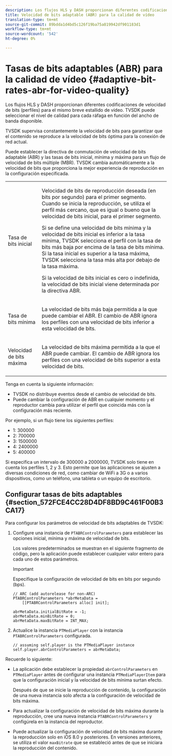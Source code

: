 ```yaml
---
description: Los flujos HLS y DASH proporcionan diferentes codificaciones de velocidad de bits (perfiles) para el mismo breve estallido de vídeo. TVSDK puede seleccionar el nivel de calidad para cada ráfaga en función del ancho de banda disponible.
title: Velocidad de bits adaptable (ABR) para la calidad de vídeo
translation-type: tm+mt
source-git-commit: 89bdda1d4bd5c126f19ba75a819942df901183d1
workflow-type: tm+mt
source-wordcount: '542'
ht-degree: 0%

---
```



# Tasas de bits adaptables (ABR) para la calidad de vídeo {#adaptive-bit-rates-abr-for-video-quality}

Los flujos HLS y DASH proporcionan diferentes codificaciones de velocidad de bits (perfiles) para el mismo breve estallido de vídeo. TVSDK puede seleccionar el nivel de calidad para cada ráfaga en función del ancho de banda disponible.

TVSDK supervisa constantemente la velocidad de bits para garantizar que el contenido se reproduce a la velocidad de bits óptima para la conexión de red actual.

Puede establecer la directiva de conmutación de velocidad de bits adaptable (ABR) y las tasas de bits inicial, mínima y máxima para un flujo de velocidad de bits múltiple (MBR). TVSDK cambia automáticamente a la velocidad de bits que proporciona la mejor experiencia de reproducción en la configuración especificada.

<table id="table_AF838E082235406AA359BF1C1A77F85F"> 
 <tbody> 
  <tr> 
   <td colname="col01"> Tasa de bits inicial </td> 
   <td colname="col2"> <p>Velocidad de bits de reproducción deseada (en bits por segundo) para el primer segmento. Cuando se inicia la reproducción, se utiliza el perfil más cercano, que es igual o bueno que la velocidad de bits inicial, para el primer segmento. </p> <p> Si se define una velocidad de bits mínima y la velocidad de bits inicial es inferior a la tasa mínima, TVSDK selecciona el perfil con la tasa de bits más baja por encima de la tasa de bits mínima. Si la tasa inicial es superior a la tasa máxima, TVSDK selecciona la tasa más alta por debajo de la tasa máxima. </p> <p>Si la velocidad de bits inicial es cero o indefinida, la velocidad de bits inicial viene determinada por la directiva ABR. </p> </td> 
  </tr> 
  <tr> 
   <td colname="col01"> Tasa de bits mínima </td> 
   <td colname="col2"> <p>La velocidad de bits más baja permitida a la que puede cambiar el ABR. El cambio de ABR ignora los perfiles con una velocidad de bits inferior a esta velocidad de bits. </p> </td> 
  </tr> 
  <tr> 
   <td colname="col01"> Velocidad de bits máxima </td> 
   <td colname="col2"> <p>La velocidad de bits máxima permitida a la que el ABR puede cambiar. El cambio de ABR ignora los perfiles con una velocidad de bits superior a esta velocidad de bits. </p> </td> 
  </tr> 
 </tbody> 
</table>

Tenga en cuenta la siguiente información:

* TVSDK no distribuye eventos desde el cambio de velocidad de bits.
* Puede cambiar la configuración de ABR en cualquier momento y el reproductor cambia para utilizar el perfil que coincida más con la configuración más reciente.

Por ejemplo, si un flujo tiene los siguientes perfiles:

* 1: 300000
* 2: 700000
* 3: 1500000
* 4: 2400000
* 5: 400000

Si especifica un intervalo de 300000 a 2000000, TVSDK solo tiene en cuenta los perfiles 1, 2 y 3. Esto permite que las aplicaciones se ajusten a diversas condiciones de red, como cambiar de WiFi a 3G o a varios dispositivos, como un teléfono, una tableta o un equipo de escritorio.

## Configurar tasas de bits adaptables {#section_572FCE4CC28D4DF8BD9C461F00B3CA17}

Para configurar los parámetros de velocidad de bits adaptables de TVSDK:

1. Configure una instancia de `PTABRControlParameters` para establecer las opciones inicial, mínima y máxima de velocidad de bits.

   Los valores predeterminados se muestran en el siguiente fragmento de código, pero la aplicación puede establecer cualquier valor entero para cada uno de estos parámetros.

   >[!IMPORTANT]
   >
   >Especifique la configuración de velocidad de bits en bits por segundo (bps).

   ```
   // ARC (add autorelease for non-ARC) 
   PTABRControlParameters *abrMetaData =  
       [[PTABRControlParameters alloc] init];  
   
   abrMetaData.initialBitRate = -1; 
   abrMetaData.minBitRate = 0; 
   abrMetaData.maxBitRate = INT_MAX;
   ```

1. Actualice la instancia `PTMediaPlayer` con la instancia `PTABRControlParameters` configurada.

   ```
   // assuming self.player is the PTMediaPlayer instance 
   self.player.abrControlParameters = abrMetaData;
   ```

Recuerde lo siguiente:

* La aplicación debe establecer la propiedad `abrControlParameters` en `PTMediaPlayer` antes de configurar una instancia `PTMediaPlayerItem` para que la configuración inicial y la velocidad de bits mínima surtan efecto.

   Después de que se inicie la reproducción de contenido, la configuración de una nueva instancia solo afecta a la configuración de velocidad de bits máxima.

* Para actualizar la configuración de velocidad de bits máxima durante la reproducción, cree una nueva instancia `PTABRControlParameters` y configúrela en la instancia del reproductor.
* Puede actualizar la configuración de velocidad de bits máxima durante la reproducción solo en iOS 8.0 y posteriores. En versiones anteriores, se utiliza el valor `maxBitrate` que se estableció antes de que se iniciara la reproducción del contenido.